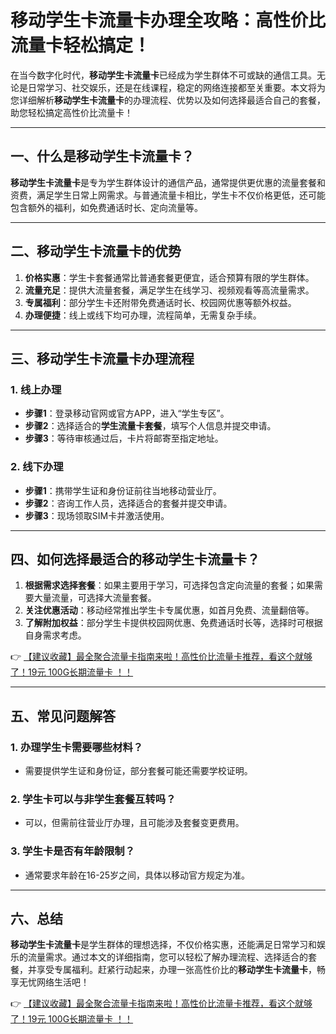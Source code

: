 # 移动学生卡流量卡办理全攻略：高性价比流量卡轻松搞定！

在当今数字化时代，**移动学生卡流量卡**已经成为学生群体不可或缺的通信工具。无论是日常学习、社交娱乐，还是在线课程，稳定的网络连接都至关重要。本文将为您详细解析**移动学生卡流量卡**的办理流程、优势以及如何选择最适合自己的套餐，助您轻松搞定高性价比流量卡！

---

## 一、什么是移动学生卡流量卡？

**移动学生卡流量卡**是专为学生群体设计的通信产品，通常提供更优惠的流量套餐和资费，满足学生日常上网需求。与普通流量卡相比，学生卡不仅价格更低，还可能包含额外的福利，如免费通话时长、定向流量等。

---

## 二、移动学生卡流量卡的优势

1. **价格实惠**：学生卡套餐通常比普通套餐更便宜，适合预算有限的学生群体。
2. **流量充足**：提供大流量套餐，满足学生在线学习、视频观看等高流量需求。
3. **专属福利**：部分学生卡还附带免费通话时长、校园网优惠等额外权益。
4. **办理便捷**：线上或线下均可办理，流程简单，无需复杂手续。

---

## 三、移动学生卡流量卡办理流程

### 1. 线上办理
- **步骤1**：登录移动官网或官方APP，进入“学生专区”。
- **步骤2**：选择适合的**学生流量卡套餐**，填写个人信息并提交申请。
- **步骤3**：等待审核通过后，卡片将邮寄至指定地址。

### 2. 线下办理
- **步骤1**：携带学生证和身份证前往当地移动营业厅。
- **步骤2**：咨询工作人员，选择适合的套餐并提交申请。
- **步骤3**：现场领取SIM卡并激活使用。

---

## 四、如何选择最适合的移动学生卡流量卡？

1. **根据需求选择套餐**：如果主要用于学习，可选择包含定向流量的套餐；如果需要大量流量，可选择大流量套餐。
2. **关注优惠活动**：移动经常推出学生卡专属优惠，如首月免费、流量翻倍等。
3. **了解附加权益**：部分学生卡提供校园网优惠、免费通话时长等，选择时可根据自身需求考虑。

👉 [【建议收藏】最全聚合流量卡指南来啦！高性价比流量卡推荐，看这个就够了！19元 100G长期流量卡 ！！](https://bit.ly/Liuliangka)

---

## 五、常见问题解答

### 1. 办理学生卡需要哪些材料？
- 需要提供学生证和身份证，部分套餐可能还需要学校证明。

### 2. 学生卡可以与非学生套餐互转吗？
- 可以，但需前往营业厅办理，且可能涉及套餐变更费用。

### 3. 学生卡是否有年龄限制？
- 通常要求年龄在16-25岁之间，具体以移动官方规定为准。

---

## 六、总结

**移动学生卡流量卡**是学生群体的理想选择，不仅价格实惠，还能满足日常学习和娱乐的流量需求。通过本文的详细指南，您可以轻松了解办理流程、选择适合的套餐，并享受专属福利。赶紧行动起来，办理一张高性价比的**移动学生卡流量卡**，畅享无忧网络生活吧！

👉 [【建议收藏】最全聚合流量卡指南来啦！高性价比流量卡推荐，看这个就够了！19元 100G长期流量卡 ！！](https://bit.ly/Liuliangka)